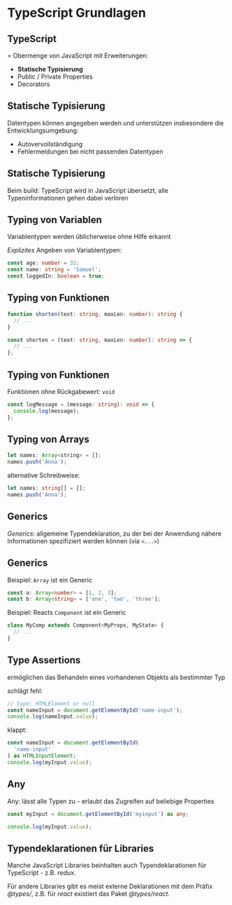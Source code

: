 # TypeScript Grundlagen

## TypeScript

= Obermenge von JavaScript mit Erweiterungen:

- **Statische Typisierung**
- Public / Private Properties
- Decorators

## Statische Typisierung

Datentypen können angegeben werden und unterstützen insbesondere die Entwicklungsumgebung:

- Autovervollständigung
- Fehlermeldungen bei nicht passenden Datentypen

## Statische Typisierung

Beim build: TypeScript wird in JavaScript übersetzt, alle Typeninformationen gehen dabei verloren

## Typing von Variablen

Variablentypen werden üblicherweise ohne Hilfe erkannt

_Explizites_ Angeben von Variablentypen:

```ts
const age: number = 32;
const name: string = 'Samuel';
const loggedIn: boolean = true;
```

## Typing von Funktionen

```ts
function shorten(text: string, maxLen: number): string {
  // ...
}
```

```ts
const shorten = (text: string, maxLen: number): string => {
  // ...
};
```

## Typing von Funktionen

Funktionen ohne Rückgabewert: `void`

```ts
const logMessage = (message: string): void => {
  console.log(message);
};
```

## Typing von Arrays

```js
let names: Array<string> = [];
names.push('Anna');
```

alternative Schreibweise:

```ts
let names: string[] = [];
names.push('Anna');
```

## Generics

_Generics_: allgemeine Typendeklaration, zu der bei der Anwendung nähere Informationen spezifiziert werden können (via `<...>`)

## Generics

Beispiel: `Array` ist ein Generic

```ts
const a: Array<number> = [1, 2, 3];
const b: Array<string> = ['one', 'two', 'three'];
```

Beispiel: Reacts `Component` ist ein Generic

```ts
class MyComp extends Component<MyProps, MyState> {
  // ...
}
```

## Type Assertions

ermöglichen das Behandeln eines vorhandenen Objekts als bestimmter Typ

schlägt fehl:

```ts
// type: HTMLElement or null
const nameInput = document.getElementById('name-input');
console.log(nameInput.value);
```

klappt:

```ts
const nameInput = document.getElementById(
  'name-input'
) as HTMLInputElement;
console.log(myInput.value);
```

## Any

Any: lässt alle Typen zu - erlaubt das Zugreifen auf beliebige Properties

```ts
const myInput = document.getElementById('myinput') as any;

console.log(myInput.value);
```

## Typendeklarationen für Libraries

Manche JavaScript Libraries beinhalten auch Typendeklarationen für TypeScript - z.B. _redux_.

Für andere Libraries gibt es meist externe Deklarationen mit dem Präfix _@types/_, z.B. für _react_ existiert das Paket _@types/react_.
